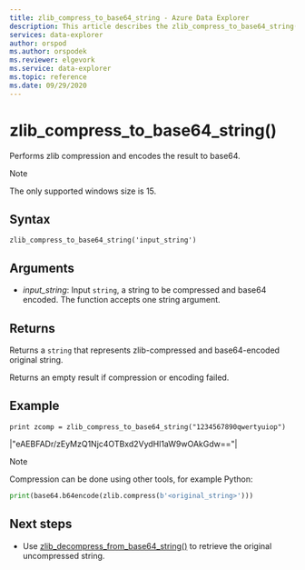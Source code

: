```yaml
---
title: zlib_compress_to_base64_string - Azure Data Explorer 
description: This article describes the zlib_compress_to_base64_string() command in Azure Data Explorer.
services: data-explorer
author: orspod
ms.author: orspodek
ms.reviewer: elgevork
ms.service: data-explorer
ms.topic: reference
ms.date: 09/29/2020
---
```


# zlib_compress_to_base64_string()

Performs zlib compression and encodes the result to base64.

> [!NOTE]
> The only supported windows size is 15.

## Syntax

`zlib_compress_to_base64_string('input_string')`

## Arguments

* *input_string*: Input `string`, a string to be compressed and base64 encoded. The function accepts one string argument.

## Returns

Returns a `string` that represents zlib-compressed and base64-encoded original string. 

Returns an empty result if compression or encoding failed.

## Example

```kusto
print zcomp = zlib_compress_to_base64_string("1234567890qwertyuiop")
```

|"eAEBFADr/zEyMzQ1Njc4OTBxd2VydHl1aW9wOAkGdw=="|

> [!NOTE]
> Compression can be done using other tools, for example Python: 
>```python
>print(base64.b64encode(zlib.compress(b'<original_string>')))
>```

## Next steps

* Use [zlib_decompress_from_base64_string()](zlib-base64-decompress.md) to retrieve the original uncompressed string.